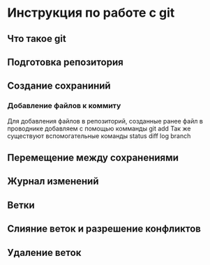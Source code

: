 # Инструкция по работе с git

## Что такое git

## Подготовка репозитория

## Создание сохраниний

### Добавление файлов к коммиту
Для добавления файлов в репозиторий, созданные ранее файл в проводнике добавляем с помощью комманды git add <file>
Так же существуют вспомогательные команды status diff log branch

## Перемещение между сохранениями

## Журнал изменений

## Ветки

## Слияние веток и разрешение конфликтов

## Удаление веток


